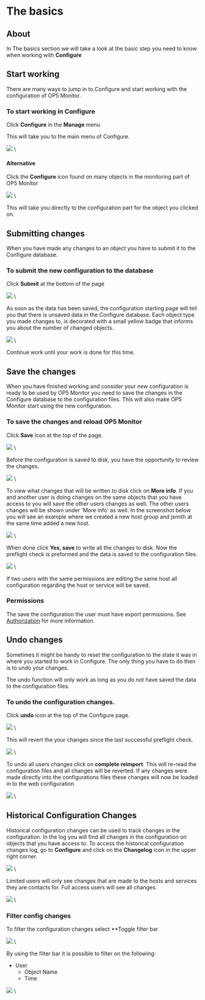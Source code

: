 # The basics

## About

In The basics section we will take a look at the basic step you need to know when working with **Configure**

## Start working

There are many ways to jump in to Configure and start working with the configuration of OP5 Monitor.

### To start working in Configure

Click **Configure** in the **Manage** menu

This will take you to the main menu of Configure.

![](images/16482408/23793048.png) \


#### Alternative

Click the **Configure** icon found on many objects in the monitoring part of OP5 Monitor 

![](images/16482408/17269446.png) \


This will take you directly to the configuration part for the object you clicked on.

## Submitting changes

When you have made any changes to an object you have to submit it to the Configure database.

### To submit the new configuration to the database

Click **Submit** at the bottom of the page

![](images/16482408/17269457.png) \


 As soon as the data has been saved, the configuration starting page will tell you that there is unsaved data in the Configure database. Each object type you made changes to, is decorated with a small yellow badge that informs you about the number of changed objects.

![](images/16482408/23793047.png) \


 Continue work until your work is done for this time.

## Save the changes

When you have finished working and consider your new configuration is ready to be used by OP5 Monitor you need to save the changes in the Configure database to the configuration files.
 This will also make OP5 Monitor start using the new configuration.

### To save the changes and reload OP5 Monitor

Click **Save** icon at the top of the page.

![](images/16482408/17269442.png) \


 Before the configuration is saved to disk, you have the opportunity to review the changes.

![](images/16482408/17269455.png) \


 To view what changes that will be written to disk click on **More info**.
 If you and another user is doing changes on the same objects that you have access to you will save the other users changes as well. The other users changes will be shown under 'More info' as well.
 In the screenshot below you will see an example where we created a new host group and jsmith at the same time added a new host.

![](images/16482408/17269451.png) \


 When done click **Yes, save** to write all the changes to disk.
 Now the preflight check is preformed and the data is saved to the configuration files.

![](images/16482408/17269450.png) \


If two users with the same permissions are editing the same host all configuration regarding the host or service will be saved.

### Permissions

The save the configuration the user must have export permissions. See [Authorization](Authorization) for more information.

## Undo changes

Sometimes it might be handy to reset the configuration to the state it was in where you started to work in Configure. The only thing you have to do then is to undo your changes.

The undo function will only work as long as you do not have saved the data to the configuration files.

### To undo the configuration changes.

Click **undo** icon at the top of the Configure page.

![](images/16482408/17269443.png) \


 This will revert the your changes since the last successful preflight check.

![](images/16482408/17269453.png) \


 To undo all users changes click on **complete reimport**. This will re-read the configuration files and all changes will be reverted. If any changes were made directly into the configurations files these changes will now be loaded in to the web configuration

![](images/16482408/17269449.png) \


## Historical Configuration Changes

Historical configuration changes can be used to track changes in the configuration. In the log you will find all changes in the configuration on objects that you have access to.
 To access the historical configuration changes log, go to **Configure** and click on the **Changelog** icon in the upper right corner.

![](images/16482408/17269439.png) \


 Limited users will only see changes that are made to the hosts and services they are contacts for.
 Full access users will see all changes.

![](images/16482408/17269454.png) \


### Filter config changes

To filter the configuration changes select **Toggle filter bar

![](images/16482408/17269452.png) \


By using the filter bar it is possible to filter on the following:

- User
  - Object Name
  - Time

![](images/16482408/17269459.png) \

